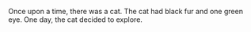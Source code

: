 Once upon a time, there was a cat. 
The cat had black fur and one green eye.
One day, the cat decided to explore. 
